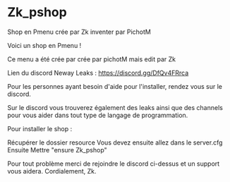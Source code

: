 # Zk_pshop
Shop en Pmenu crée par Zk inventer par PichotM

Voici un shop en Pmenu !

Ce menu a été crée par crée par pichotM mais edit par Zk

Lien du discord Neway Leaks : https://discord.gg/DfQv4FRrca

Pour les personnes ayant besoin d'aide pour l'installer, rendez vous sur le discord.

Sur le discord vous trouverez également des leaks ainsi que des channels pour vous aider dans tout type de langage de programmation.

Pour installer le shop :

Récupérer le dossier resource
Vous devez ensuite allez dans le server.cfg
Ensuite Mettre "ensure Zk_pshop"

Pour tout problème merci de rejoindre le discord ci-dessus et un support vous aidera. Cordialement, Zk.
